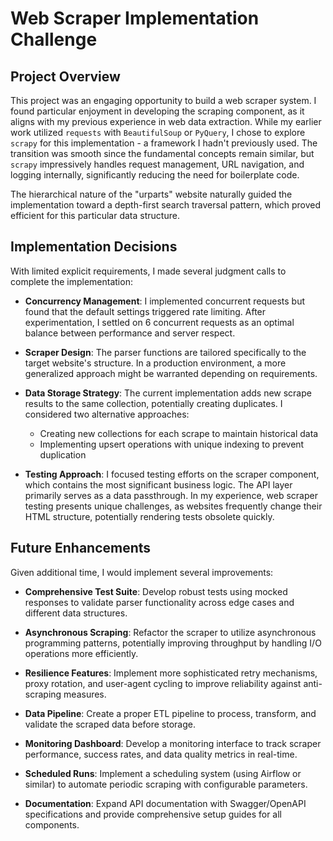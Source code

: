 # Web Scraper Implementation Challenge

## Project Overview

This project was an engaging opportunity to build a web scraper system. I found particular enjoyment in developing the scraping component, as it aligns with my previous experience in web data extraction. While my earlier work utilized `requests` with `BeautifulSoup` or `PyQuery`, I chose to explore `scrapy` for this implementation - a framework I hadn't previously used. The transition was smooth since the fundamental concepts remain similar, but `scrapy` impressively handles request management, URL navigation, and logging internally, significantly reducing the need for boilerplate code.

The hierarchical nature of the "urparts" website naturally guided the implementation toward a depth-first search traversal pattern, which proved efficient for this particular data structure.

## Implementation Decisions

With limited explicit requirements, I made several judgment calls to complete the implementation:

- **Concurrency Management**: I implemented concurrent requests but found that the default settings triggered rate limiting. After experimentation, I settled on 6 concurrent requests as an optimal balance between performance and server respect.

- **Scraper Design**: The parser functions are tailored specifically to the target website's structure. In a production environment, a more generalized approach might be warranted depending on requirements.

- **Data Storage Strategy**: The current implementation adds new scrape results to the same collection, potentially creating duplicates. I considered two alternative approaches:
  * Creating new collections for each scrape to maintain historical data
  * Implementing upsert operations with unique indexing to prevent duplication

- **Testing Approach**: I focused testing efforts on the scraper component, which contains the most significant business logic. The API layer primarily serves as a data passthrough. In my experience, web scraper testing presents unique challenges, as websites frequently change their HTML structure, potentially rendering tests obsolete quickly.

## Future Enhancements

Given additional time, I would implement several improvements:

- **Comprehensive Test Suite**: Develop robust tests using mocked responses to validate parser functionality across edge cases and different data structures.

- **Asynchronous Scraping**: Refactor the scraper to utilize asynchronous programming patterns, potentially improving throughput by handling I/O operations more efficiently.

- **Resilience Features**: Implement more sophisticated retry mechanisms, proxy rotation, and user-agent cycling to improve reliability against anti-scraping measures.

- **Data Pipeline**: Create a proper ETL pipeline to process, transform, and validate the scraped data before storage.

- **Monitoring Dashboard**: Develop a monitoring interface to track scraper performance, success rates, and data quality metrics in real-time.

- **Scheduled Runs**: Implement a scheduling system (using Airflow or similar) to automate periodic scraping with configurable parameters.

- **Documentation**: Expand API documentation with Swagger/OpenAPI specifications and provide comprehensive setup guides for all components.
